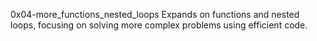 0x04-more_functions_nested_loops
Expands on functions and nested loops, focusing on solving more complex problems using efficient code.
